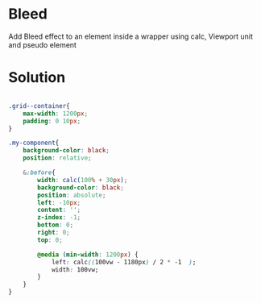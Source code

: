 # Bleed
Add Bleed effect to an element inside a wrapper using calc, Viewport unit and pseudo element


# Solution
```css

.grid--container{
	max-width: 1200px;
	padding: 0 10px;
}

.my-component{
	background-color: black;
	position: relative;

	&:before{
		width: calc(100% + 30px);
		background-color: black;
		position: absolute;
		left: -10px;
		content: '';
		z-index: -1;
		bottom: 0;
		right: 0;
		top: 0;

		@media (min-width: 1200px) {
			left: calc((100vw - 1180px) / 2 * -1  );
			width: 100vw;
		}
	}
}
```


